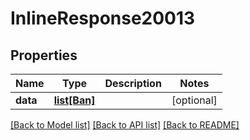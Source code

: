 # InlineResponse20013

## Properties
Name | Type | Description | Notes
------------ | ------------- | ------------- | -------------
**data** | [**list[Ban]**](Ban.md) |  | [optional] 

[[Back to Model list]](../README.md#documentation-for-models) [[Back to API list]](../README.md#documentation-for-api-endpoints) [[Back to README]](../README.md)

